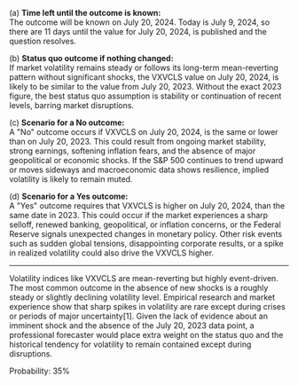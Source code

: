 (a) **Time left until the outcome is known:**  
The outcome will be known on July 20, 2024. Today is July 9, 2024, so there are 11 days until the value for July 20, 2024, is published and the question resolves.

(b) **Status quo outcome if nothing changed:**  
If market volatility remains steady or follows its long-term mean-reverting pattern without significant shocks, the VXVCLS value on July 20, 2024, is likely to be similar to the value from July 20, 2023. Without the exact 2023 figure, the best status quo assumption is stability or continuation of recent levels, barring market disruptions.

(c) **Scenario for a No outcome:**  
A "No" outcome occurs if VXVCLS on July 20, 2024, is the same or lower than on July 20, 2023. This could result from ongoing market stability, strong earnings, softening inflation fears, and the absence of major geopolitical or economic shocks. If the S&P 500 continues to trend upward or moves sideways and macroeconomic data shows resilience, implied volatility is likely to remain muted.

(d) **Scenario for a Yes outcome:**  
A "Yes" outcome requires that VXVCLS is higher on July 20, 2024, than the same date in 2023. This could occur if the market experiences a sharp selloff, renewed banking, geopolitical, or inflation concerns, or the Federal Reserve signals unexpected changes in monetary policy. Other risk events such as sudden global tensions, disappointing corporate results, or a spike in realized volatility could also drive the VXVCLS higher.

---

Volatility indices like VXVCLS are mean-reverting but highly event-driven. The most common outcome in the absence of new shocks is a roughly steady or slightly declining volatility level. Empirical research and market experience show that sharp spikes in volatility are rare except during crises or periods of major uncertainty[1]. Given the lack of evidence about an imminent shock and the absence of the July 20, 2023 data point, a professional forecaster would place extra weight on the status quo and the historical tendency for volatility to remain contained except during disruptions.

Probability: 35%